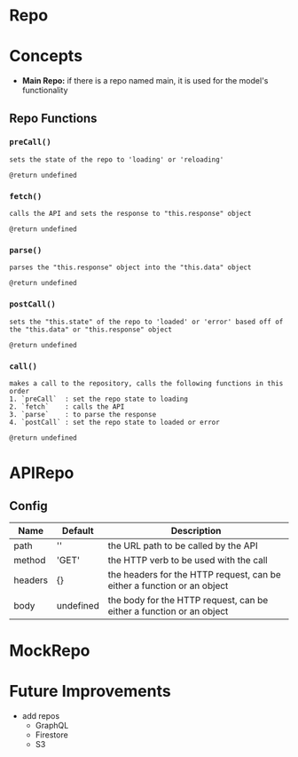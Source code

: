 # Repo


# Concepts
- **Main Repo:** if there is a repo named main, it is used for the model's functionality  

## Repo Functions
### `preCall()`
```
sets the state of the repo to 'loading' or 'reloading'

@return undefined
```
### `fetch()`
```
calls the API and sets the response to "this.response" object

@return undefined
```
### `parse()`
```
parses the "this.response" object into the "this.data" object 

@return undefined
```

### `postCall()`
```
sets the "this.state" of the repo to 'loaded' or 'error' based off of the "this.data" or "this.response" object

@return undefined
```

### `call()`
```
makes a call to the repository, calls the following functions in this order
1. `preCall`  : set the repo state to loading
2. `fetch`    : calls the API
3. `parse`    : to parse the response
4. `postCall` : set the repo state to loaded or error 

@return undefined
```

# APIRepo
## Config
| Name | Default | Description | 
| --- | --- | --- |
| path | '' | the URL path to be called by the API |
| method | 'GET' | the HTTP verb to be used with the call | 
| headers | {} | the headers for the HTTP request, can be either a function or an object | 
| body | undefined | the body for the HTTP request, can be either a function or an object |


# MockRepo



# Future Improvements
- add repos
    - GraphQL
    - Firestore
    - S3
